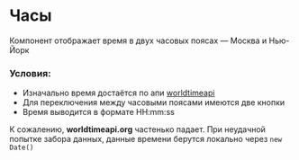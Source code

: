 # Часы

Компонент отображает время в двух часовых поясах — Москва и Нью-Йорк

### Условия:
- Изначально время достаётся по апи [worldtimeapi](https://worldtimeapi.org)
- Для переключения между часовыми поясами имеются две кнопки
- Время выводится в формате HH:mm:ss

К сожалению, **worldtimeapi.org** частенько падает. При неудачной попытке забора данных,
данные времени берутся локально через `new Date()`

